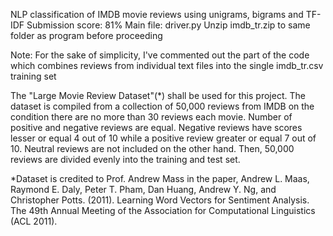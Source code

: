 NLP classification of IMDB movie reviews using unigrams, bigrams and TF-IDF
Submission score: 81%
Main file: driver.py
Unzip imdb_tr.zip to same folder as program before proceeding

Note: For the sake of simplicity, I've commented out the part of the code which combines reviews from individual text files into the single imdb_tr.csv training set

The "Large Movie Review Dataset"(*) shall be used for this project. The dataset is compiled from a collection of 50,000 reviews from IMDB on the condition there are no more than 30 reviews each movie. Number of positive and negative reviews are equal. Negative reviews have scores lesser or equal 4 out of 10 while a positive review greater or equal 7 out of 10. Neutral reviews are not included on the other hand. Then, 50,000 reviews are divided evenly into the training and test set.

*Dataset is credited to Prof. Andrew Mass in the paper, Andrew L. Maas, Raymond E. Daly, Peter T. Pham, Dan Huang, Andrew Y. Ng, and Christopher Potts. (2011). Learning Word Vectors for Sentiment Analysis. The 49th Annual Meeting of the Association for Computational Linguistics (ACL 2011).
